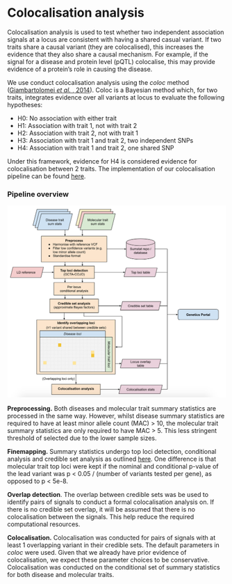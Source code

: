 # Colocalisation analysis

Colocalisation analysis is used to test whether two independent association signals at a locus are consistent with having a shared casual variant. If two traits share a causal variant \(they are colocalised\), this increases the evidence that they also share a causal mechanism. For example, if the signal for a disease and protein level \(pQTL\) colocalise, this may provide evidence of a protein’s role in causing the disease.

We use conduct colocalisation analysis using the _coloc_ method \([Giambartolomei _et al._ , 2014](https://www.ncbi.nlm.nih.gov/pubmed/24830394)\). Coloc is a Bayesian method which, for two traits, integrates evidence over all variants at locus to evaluate the following hypotheses:

* H0: No association with either trait
* H1: Association with trait 1, not with trait 2
* H2: Association with trait 2, not with trait 1
* H3: Association with trait 1 and trait 2, two independent SNPs
* H4: Association with trait 1 and trait 2, one shared SNP

Under this framework, evidence for H4 is considered evidence for colocalisation between 2 traits. The implementation of our colocalisation pipeline can be found [here](https://github.com/opentargets/genetics-colocalisation).

### Pipeline overview

![Overview of the fine mapping and colocalisation pipeline](../.gitbook/assets/screen-shot-2019-06-12-at-16.44.51.png)

**Preprocessing.** Both diseases and molecular trait summary statistics are processed in the same way. However, whilst disease summary statistics are required to have at least minor allele count \(MAC\) &gt; 10, the molecular trait summary statistics are only required to have MAC &gt; 5. This less stringent threshold of selected due to the lower sample sizes.

**Finemapping.** Summary statistics undergo top loci detection, conditional analysis and credible set analysis as outlined [here](assigning-traits-to-loci.md#fine-mapping-expansion). One difference is that molecular trait top loci were kept if the nominal and conditional p-value of the lead variant was p &lt; 0.05 / \(number of variants tested per gene\), as opposed to p &lt; 5e-8.

**Overlap detection**. The overlap between credible sets was be used to identify pairs of signals to conduct a formal colocalisation analysis on. If there is no credible set overlap, it will be assumed that there is no colocalisation between the signals. This help reduce the required computational resources.

**Colocalisation.** Colocalisation was conducted for pairs of signals with at least 1 overlapping variant in their credible sets. The default parameters in _coloc_ were used. Given that we already have prior evidence of colocalisation, we expect these parameter choices to be conservative. Colocalisation was conducted on the conditional set of summary statistics for both disease and molecular traits.



